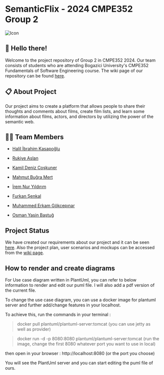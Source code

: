 # SemanticFlix - 2024 CMPE352 Group 2
![Icon](https://github.com/bounswe/bounswe2024group2/assets/36034222/30e12948-b3ba-45fa-bcd1-242041ee5821)

## 👋 Hello there! 

Welcome to the project repository of Group 2 in CMPE352 2024. Our team consists of students who are attending Bogazici University's CMPE352 Fundamentals of Software Engineering course. The wiki page of our repository can be found [here](https://github.com/bounswe/bounswe2024group2/wiki).

## 📋 About Project

Our project aims to create a platform that allows people to share their thoughts and comments about films, create film lists, and learn some information about films, actors, and directors by utilizing the power of the semantic web. 

## 👧👦 Team Members 
- [Halil İbrahim Kasapoğlu](https://github.com/bounswe/bounswe2024group2/wiki/Halil-%C4%B0brahim-Kasapo%C4%9Flu)

- [Rukiye Aslan](https://github.com/bounswe/bounswe2024group2/wiki/Rukiye-Aslan)

- [Kamil Deniz Coşkuner](https://github.com/bounswe/bounswe2024group2/wiki/Kamil-Deniz-Co%C5%9Fkuner)

- [Mahmut Buğra Mert](https://github.com/bounswe/bounswe2024group2/wiki/Mahmut-Bu%C4%9Fra-Mert)

- [İrem Nur Yıldırım](https://github.com/bounswe/bounswe2024group2/wiki/%C4%B0rem-Nur-Y%C4%B1ld%C4%B1r%C4%B1m-,-About)

- [Furkan Şenkal](https://github.com/bounswe/bounswe2024group2/wiki/Furkan-%C5%9Eenkal)

- [Muhammed Erkam Gökcepınar](https://github.com/bounswe/bounswe2024group2/wiki/Muhammed-Erkam-G%C3%B6kcep%C4%B1nar)

- [Osman Yasin Baştuğ](https://github.com/bounswe/bounswe2024group2/wiki/Yasin-Ba%C5%9Ftu%C4%9F)


## Project Status 

We have created our requirements about our project and it can be seen [here](https://github.com/bounswe/bounswe2024group2/wiki/Requirements).
Also the project plan, user scenarios and mockups can be accessed from the [wiki page](https://github.com/bounswe/bounswe2024group2/wiki).

## How to render and create diagrams 

For Use case diagram written in PlantUml, you can refer to below information to render and edit our puml file. I will also add a pdf version of the current file.

To change the use case diagram, you can use a docker image for plantuml server and further add/change features in your localhost.

To achieve this, run the commands in your terminal : 

  > docker pull plantuml/plantuml-server:tomcat  (you can use jetty as well as provider)

  > docker run -d -p 8080:8080 plantuml/plantuml-server:tomcat (run the image, change the first 8080 whatever port you want to use in local)

then open in your browser : http://localhost:8080 (or the port you choose)

You will see the PlantUml server and you can start editing the puml file of ours.


